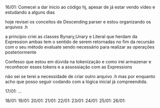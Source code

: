 16/01:
  Comecei a dar ínicio ao código hj, apesar de já estar vendo vídeo e estudando a alguns dias

  hoje revisei os conceitos de Descending parser e estou organizando os arquivos .h

  a princípio criei as classes Bynary,Unary e Literal que herdam da Expression
  ambas tem o sentido de serem retornadas no fim da recursão com o seu método evaluate sendo necessário para realizar as operações posteriormente
  
  Confesso que estou em dúvida na tokenização e como irei armazenar e reconhecer esses tokens e a assossiação com as Expressions

  não sei se terei a necessidade de criar outro arquivo .h mas por enquanto acho que posso seguir codando com a lógica inicial já compreendida.

17/01:
  ...

18/01:
19/01:
20/01:
21/01:
22/01:
23/01:
24/01:
25/01:
26/01:


